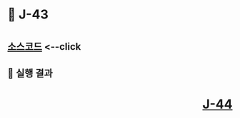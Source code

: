 # 📖 J-43

# 
###

[소스코드](./.java) <--click
---

📘 실행 결과
---

# <p align="right">[J-44](./J_44.md)</p>
